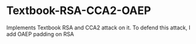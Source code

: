 # Textbook-RSA-CCA2-OAEP
Implements Textbook RSA and CCA2 attack on it. To defend this attack, I add OAEP padding on RSA
